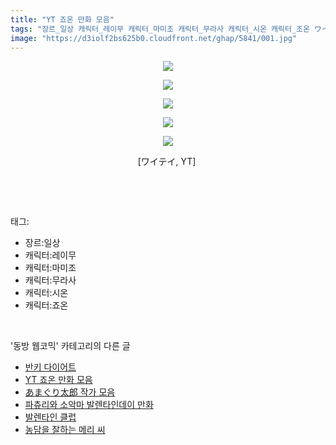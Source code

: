 ```yaml
---
title: "YT 죠온 만화 모음"
tags: "장르_일상 캐릭터_레이무 캐릭터_마미조 캐릭터_무라사 캐릭터_시온 캐릭터_조온 ワイテイ yt 동방_웹코믹"
image: "https://d3iolf2bs625b0.cloudfront.net/ghap/5841/001.jpg"
---
```

<div class="article">
<p style="text-align: center; clear: none; float: none;"><img src="{{ site.imgserver3 }}/ghap/5841/001.jpg"/></p>
<p style="text-align: center; clear: none; float: none;"><img src="{{ site.imgserver3 }}/ghap/5841/002.jpg"/></p>
<p style="text-align: center; clear: none; float: none;"><img src="{{ site.imgserver3 }}/ghap/5841/003.jpg"/></p>
<p style="text-align: center; clear: none; float: none;"><img src="{{ site.imgserver3 }}/ghap/5841/004.jpg"/></p>
<p style="text-align: center; clear: none; float: none;"><img src="{{ site.imgserver3 }}/ghap/5841/005.jpg"/></p>
<p style="text-align: center; clear: none; float: none;">[ワイテイ, YT] </p>
<p><br/></p>
</div><br/>
<div class="tagTrail">
<p>태그: </p>
<ul>
<li>장르:일상</li>
<li>캐릭터:레이무</li>
<li>캐릭터:마미조</li>
<li>캐릭터:무라사</li>
<li>캐릭터:시온</li>
<li>캐릭터:죠온</li>
</ul>
</div><br/>
<div class="another">
<p>'동방 웹코믹' 카테고리의 다른 글</p>
<ul>
<li><a href="/ghap_5842">반키 다이어트</a></li>
<li><a href="/ghap_5841">YT 죠온 만화 모음</a></li>
<li><a href="/ghap_5837">あまぐり太郎 작가 모음</a></li>
<li><a href="/ghap_5836">파츄리와 소악마 발렌타인데이 만화</a></li>
<li><a href="/ghap_5827">발렌타인 클럽</a></li>
<li><a href="/ghap_5826">농담을 잘하는 메리 씨</a></li>
</ul>
</div><br/>
